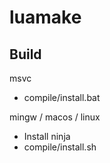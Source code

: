 # luamake

## Build

msvc
* compile/install.bat

mingw / macos / linux

* Install ninja
* compile/install.sh
